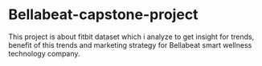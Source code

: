 # Bellabeat-capstone-project
This project is about fitbit dataset which i analyze to get insight for trends, benefit of this trends and marketing strategy for Bellabeat smart  wellness technology company.
